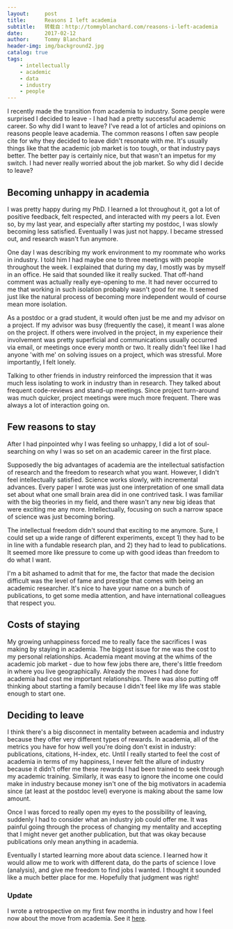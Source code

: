 ```yaml
---
layout:     post
title:      Reasons I left academia
subtitle:   转载自：http://tommyblanchard.com/reasons-i-left-academia
date:       2017-02-12
author:     Tommy Blanchard
header-img: img/background2.jpg
catalog: true
tags:
    - intellectually
    - academic
    - data
    - industry
    - people
---
```


I recently made the transition from academia to industry. Some people were surprised I decided to leave - I had had a pretty successful academic career. So why did I want to leave? I've read a lot of articles and opinions on reasons people leave academia. The common reasons I often saw people cite for why they decided to leave didn't resonate with me. It's usually things like that the academic job market is too tough, or that industry pays better. The better pay is certainly nice, but that wasn't an impetus for my switch. I had never really worried about the job market. So why did I decide to leave?

## Becoming unhappy in academia

I was pretty happy during my PhD. I learned a lot throughout it, got a lot of positive feedback, felt respected, and interacted with my peers a lot. Even so, by my last year, and especially after starting my postdoc, I was slowly becoming less satisfied. Eventually I was just not happy. I became stressed out, and research wasn't fun anymore.

One day I was describing my work environment to my roommate who works in industry. I told him I had maybe one to three meetings with people throughout the week. I explained that during my day, I mostly was by myself in an office. He said that sounded like it really sucked. That off-hand comment was actually really eye-opening to me. It had never occurred to me that working in such isolation probably wasn't good for me. It seemed just like the natural process of becoming more independent would of course mean more isolation.

As a postdoc or a grad student, it would often just be me and my advisor on a project. If my advisor was busy (frequently the case), it meant I was alone on the project. If others were involved in the project, in my experience their involvement was pretty superficial and communications usually occurred via email, or meetings once every month or two. It really didn't feel like I had anyone 'with me' on solving issues on a project, which was stressful. More importantly, I felt lonely.

Talking to other friends in industry reinforced the impression that it was much less isolating to work in industry than in research. They talked about frequent code-reviews and stand-up meetings. Since project turn-around was much quicker, project meetings were much more frequent. There was always a lot of interaction going on.

## Few reasons to stay

After I had pinpointed why I was feeling so unhappy, I did a lot of soul-searching on why I was so set on an academic career in the first place.

Supposedly the big advantages of academia are the intellectual satisfaction of research and the freedom to research what you want. However, I didn't feel intellectually satisfied. Science works slowly, with incremental advances. Every paper I wrote was just one interpretation of one small data set about what one small brain area did in one contrived task. I was familiar with the big theories in my field, and there wasn't any new big ideas that were exciting me any more. Intellectually, focusing on such a narrow space of science was just becoming boring.

The intellectual freedom didn't sound that exciting to me anymore. Sure, I could set up a wide range of different experiments, except 1) they had to be in line with a fundable research plan, and 2) they had to lead to publications. It seemed more like pressure to come up with good ideas than freedom to do what I want.

I'm a bit ashamed to admit that for me, the factor that made the decision difficult was the level of fame and prestige that comes with being an academic researcher. It's nice to have your name on a bunch of publications, to get some media attention, and have international colleagues that respect you.

## Costs of staying

My growing unhappiness forced me to really face the sacrifices I was making by staying in academia. The biggest issue for me was the cost to my personal relationships. Academia meant moving at the whims of the academic job market - due to how few jobs there are, there's little freedom in where you live geographically. Already the moves I had done for academia had cost me important relationships. There was also putting off thinking about starting a family because I didn't feel like my life was stable enough to start one.

## Deciding to leave

I think there's a big disconnect in mentality between academia and industry because they offer very different types of rewards. In academia, all of the metrics you have for how well you're doing don't exist in industry: publications, citations, H-index, etc. Until I really started to feel the cost of academia in terms of my happiness, I never felt the allure of industry because it didn't offer me these rewards I had been trained to seek through my academic training. Similarly, it was easy to ignore the income one could make in industry because money isn't one of the big motivators in academia since (at least at the postdoc level) everyone is making about the same low amount.

Once I was forced to really open my eyes to the possibility of leaving, suddenly I had to consider what an industry job could offer me. It was painful going through the process of changing my mentality and accepting that I might never get another publication, but that was okay because publications only mean anything in academia.

Eventually I started learning more about data science. I learned how it would allow me to work with different data, do the parts of science I love (analysis), and give me freedom to find jobs I wanted. I thought it sounded like a much better place for me. Hopefully that judgment was right!

### Update

I wrote a retrospective on my first few months in industry and how I feel now about the move from academia. See it [here](http://tommyblanchard.com/retrospective-on-leaving-academia-for-industry-data-science).
